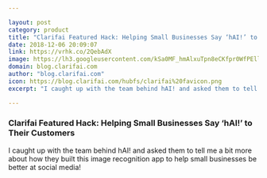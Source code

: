 ```yaml
---

layout: post
category: product
title: "Clarifai Featured Hack: Helping Small Businesses Say ‘hAI!’ to Their Customers"
date: 2018-12-06 20:09:07
link: https://vrhk.co/2QebAdX
image: https://lh3.googleusercontent.com/kSa0MF_hmAlxuTpn8eCKfpr0WfPEllcBNnxcl8lUA1dWBwVm0WdKNTOnc7JrKOTmEiWU1bvsrRoYxGjZXK9WoPnvtCS_ta2LJTRNVUGJFuGX_Hqp_WnSBMM-F_6VvGa5C6GTcJHI#keepProtocol
domain: blog.clarifai.com
author: "blog.clarifai.com"
icon: https://blog.clarifai.com/hubfs/clarifai%20favicon.png
excerpt: "I caught up with the team behind hAI! and asked them to tell me a bit more about how they built this image recognition app to help small businesses be better at social media!"

---
```


### Clarifai Featured Hack: Helping Small Businesses Say ‘hAI!’ to Their Customers

I caught up with the team behind hAI! and asked them to tell me a bit more about how they built this image recognition app to help small businesses be better at social media!
